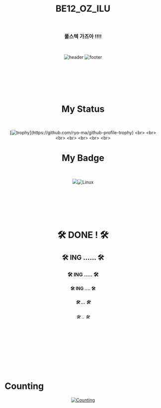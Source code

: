 <div align="center">
  
<h1 align="center"> BE12_OZ_ILU</h1>
<br>
<h3 align="center"> 풀스텍 가즈아 !!!! </h3>
<br>

![header](https://capsule-render.vercel.app/api?type=blur&color=cc99ff&text=Pleased&nbsp;to&nbsp;meet&nbsp;U&height=400&fontSize=50&fontColor=000000)
![footer](https://capsule-render.vercel.app/api?section=footer&type=waving&height=100&color=cc99ff)
<br>
<br>
<br>
<br>
<br>
<br>
<br>

<h1 align="center"> My Status </h1>
<br>

[![trophy](https://github-profile-trophy.vercel.app/?username=BE12-OZ&theme=margin-w=15&row=2&column=8")](https://github.com/ryo-ma/github-profile-trophy)
<br>
<br>
<br>
<br>
<br>
<br>
<br>

<h1 align="center"> My Badge </h1>
<br>

<img src="https://img.shields.io/badge/Python-3766AB?style=flat-square&logo=Python&logoColor=white"/>![Linux](https://img.shields.io/badge/Linux-FCC624?style=for-the-badge&logo=linux&logoColor=black)
<br>
<br>
<br>
<br>
<br>
<br>
<br>

<h1 align="center"> 🛠 DONE ! 🛠 </h1>


<h2 align="center"> 🛠 ING ...... 🛠 </h2>


<h3 align="center"> 🛠 ING ..... 🛠 </h3>


<h4 align="center"> 🛠 ING .... 🛠 </h4>
<h5 align="center"> 🛠 ... 🛠 </h5>
<h6 align="center"> 🛠 .. 🛠 </h6>
<br>
<br>
<br>
<br>
<br>
<br>
<br>

<h1 align="Left"> Counting </h1>


[![Counting](https://myhits.vercel.app/api/hit/https%3A%2F%2Fgithub.com%2FBE12-OZ?color=blue&label=Counting&size=large)](https://myhits.vercel.app)

</div>
